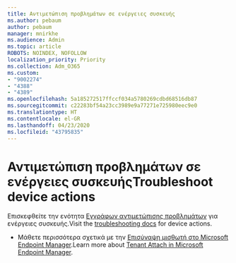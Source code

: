 ```yaml
---
title: Αντιμετώπιση προβλημάτων σε ενέργειες συσκευής
ms.author: pebaum
author: pebaum
manager: mnirkhe
ms.audience: Admin
ms.topic: article
ROBOTS: NOINDEX, NOFOLLOW
localization_priority: Priority
ms.collection: Adm_O365
ms.custom:
- "9002274"
- "4388"
- "4389"
ms.openlocfilehash: 5a185272517ffccf034a5780269cdbd68516db87
ms.sourcegitcommit: c22283bf54a23cc3989e9a77271e725980eec9e0
ms.translationtype: HT
ms.contentlocale: el-GR
ms.lasthandoff: 04/23/2020
ms.locfileid: "43795835"
---
```

# <a name="troubleshoot-device-actions"></a><span data-ttu-id="0f517-102">Αντιμετώπιση προβλημάτων σε ενέργειες συσκευής</span><span class="sxs-lookup"><span data-stu-id="0f517-102">Troubleshoot device actions</span></span>

<span data-ttu-id="0f517-103">Επισκεφθείτε την ενότητα [Εγγράφων αντιμετώπισης προβλημάτων](https://docs.microsoft.com/configmgr/tenant-attach/technical-reference) για ενέργειες συσκευής.</span><span class="sxs-lookup"><span data-stu-id="0f517-103">Visit the [troubleshooting docs](https://docs.microsoft.com/configmgr/tenant-attach/technical-reference) for device actions.</span></span>

- <span data-ttu-id="0f517-104">Μάθετε περισσότερα σχετικά με την [Επισύναψη μισθωτή στο Microsoft Endpoint Manager](https://docs.microsoft.com/configmgr/tenant-attach/).</span><span class="sxs-lookup"><span data-stu-id="0f517-104">Learn more about [Tenant Attach in Microsoft Endpoint Manager](https://docs.microsoft.com/configmgr/tenant-attach/).</span></span>
